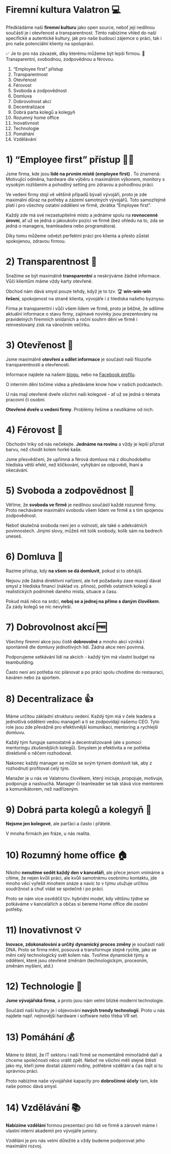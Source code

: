 # Firemní kultura Valatron 💻 
Předkládáme naši <b>firemní kulturu</b> jako open source, neboť její nedílnou součástí je i otevřenost a transparentnost. 
Tímto nabízíme vhled do naší specifické a autentické kultury, jak pro naše budoucí zájemce o práci, tak i pro naše potenciální klienty na spolupráci.

✅ Je to pro nás závazek, díky kterému můžeme být lepší firmou. 🚀 Transparentní, svobodnou, zodpovědnou a férovou.

1) “Employee first” přístup
2) Transparentnost
3) Otevřenost
4) Férovost
5) Svoboda a zodpovědnost
6) Domluva
7) Dobrovolnost akcí
8) Decentralizace
9) Dobrá parta kolegů a kolegyň
10) Rozumný home office
11) Inovativnost
12) Technologie
13) Pomáhání
14) Vzdělávání

# 1) “Employee first” přístup 👨👩
Jsme firma, kde jsou <b>lidé na prvním místě (employee first) </b>.
To znamená: Motivující odměna, hardware dle výběru s maximálním výkonem, monitory s vysokým rozlišením a pohodlný setting pro zdravou a pohodlnou práci. 

Ve vedení firmy stojí vě většině případů bývalí vývojáři, proto je zde maximální důraz na potřeby a zázemí samotných vývojářů. Toto samozřejmě platí i pro všechny ostatní oddělení ve firmě, zkrátka “Employee first”. 

Každý zde má své nezastupitelné místo a jednáme spolu na <b>rovnocenné úrovni</b>, ať už se jedná o jakoukoliv pozici ve firmě (bez ohledu na to, zda se jedná o managera, teamleadera nebo programátora). 

Díky tomu můžeme odvézt perfektní práci pro klienta a přesto zůstat spokojenou, zdravou firmou.


# 2) Transparentnost 📖
Snažíme se být maximálně <b>transparentní</b> a neskrýváme žádné informace. Vůči klientům máme vždy karty otevřené. 

Obchod nám dává smysl pouze tehdy, když je to tzv. 🏆 <b>win-win-win řešení</b>, spokojenost na straně klienta, vývojáře i z hlediska našeho byznysu. 

Firma je transparentní i vůči všem lidem ve firmě, proto je běžné, že sdílíme aktuální informace o stavu firmy, zajímavé novinky jsou prezentovány na pravidelných firemních snídaních a roční souhrn dění ve firmě i reinvestovaný zisk na vánočním večírku.

# 3) Otevřenost 👐
Jsme maximálně <b>otevření a sdílet informace</b> je součástí naší filozofie transparentnosti a otevřenosti.

Informace najdete na našem <a href="https://www.valatron.cz/blog">blogu</a>, nebo na <a href="https://www.facebook.com/valatroncz">Facebook profilu</a>. 

O interním dění točíme videa a předáváme know how v našich podcastech.

U nás mají otevřené dveře všichni naši kolegové - ať už se jedná o témata pracovní či osobní. 

<b>Otevřené dveře u vedení firmy</b>. Problémy řešíme a neutíkáme od nich.

# 4) Férovost 🤝
Obchodní triky od nás nečekejte. <b>Jednáme na rovinu</b> a vždy je lepší přiznat barvu, než chodit kolem horké kaše. 

Jsme přesvědčeni, že upřímná a férová domluva má z dlouhodobého hlediska větší efekt, než kličkování, vyhýbání se odpovědi, lhaní a okecávání.

# 5) Svoboda a zodpovědnost 🗽
Věříme, že <b>svoboda ve firmě</b> je nedílnou součástí každé rozumné firmy. Proto necháváme maximální svobodu všem lidem ve firmě a s tím spojenou zodpovědnost. 

Neboť skutečná svoboda není jen o volnosti, ale také o adekvátních povinnostech. Jinými slovy, můžeš mít tolik svobody, kolik sám na bedrech uneseš.

# 6) Domluva 🎤
Razíme přístup, kdy <b>na všem se dá domluvit</b>, pokud si to obhájíš. 

Nejsou zde žádná direktivní nařízení, ale tvé požadavky zase musejí dávat smysl z hlediska financí (náklad vs. přínos), potřeb ostatních kolegů a realistických podmínek daného místa, situace a času.

Pokud máš něco na srdci, <b>neboj se a jednej na přímo s daným člověkem</b>. Za zády kolegů se nic nevyřeší. 

# 7) Dobrovolnost akcí 🆓
Všechny firemní akce jsou čistě <b>dobrovolné</b> a mnoho akcí vzniká i spontánně dle domluvy jednotlivých lidí. Žádná akce není povinná. 

Podporujeme setkávání lidí na akcích - každý tým má vlastní budget na teambuilding.

Často není ani potřeba nic plánovat a po práci spolu chodíme do restaurací, kaváren nebo za sportem.

# 8) Decentralizace 👍
Máme určitou základní strukturu vedení. Každý tým má v čele leadera a jednotlivá oddělení vedou manageři a ti se zodpovídají našemu CEO. Tyto role jsou zde převážně pro efektivnější komunikaci, mentoring a rychlejší domluvu. 

Každý tým funguje samostatně a decentralizovaně (ale s pomocí mentoringu zkušenějších kolegů). Smyslem je efektivita a ne potřeba direktivně o něčem rozhodovat. 

Nakonec každý manager se může se svým týmem domluvit tak, aby z rozhodnutí profitoval celý tým.

Manažer je u nás ve Valatronu člověkem, který iniciuje, propojuje, motivuje, podporuje a naslouchá. Manager či teamleader se tak stává více mentorem a komunikátorem, než nadřízeným. 

# 9) Dobrá parta kolegů a kolegyň 🍺
<b>Nejsme jen kolegové</b>, ale parťáci a často i přátelé.

V mnoha firmách jen fráze, u nás realita. 

# 10) Rozumný home office 🏠
Nikoho <b>nenutíme sedět každý den v kanceláři</b>, ale přece jenom vnímáme a cítíme, že nejen kvůli práci, ale kvůli samotnému osobnímu kontaktu, jde mnoho věcí vyřešit mnohem snáze a navíc to v týmu utužuje určitou soudržnost a chuť vídat se společně i po práci. 

Proto se nám více osvědčil tzv. hybridní model, kdy většinu týdne se potkáváme v kancelářích a občas si bereme Home office dle osobní potřeby.

# 11) Inovativnost 💡
<b>Inovace, zdokonalování a určitý dynamický proces změny</b> je součástí naší DNA. Proto se firma mění, posouvá a transformuje stejně rychle, jako se mění celý technologický svět kolem nás.
Tvoříme dynamické týmy a oddělení, které jsou otevřené změnám (technologickým, procesním, změnám myšlení, atd.) 

# 12) Technologie 📱
<b>Jsme vývojářská firma</b>, a proto jsou nám velmi blízké moderní technologie. 

Součástí naší kultury je i objevování <b>nových trendy technologií</b>. 
Proto u nás najdete např. nejnovější hardware i software nebo třeba VR set. 

# 13) Pomáhání 💰
Máme to štěstí, že IT sektoru i naší firmě se momentálně mimořádně daří a chceme společnosti něco vrátit zpět. Neboť ne všichni měli stejné štěstí jako my, kteří jsme dostali zázemí rodiny, potřebné vzdělání a čas najít si tu správnou práci. 

Proto nabízíme naše vývojářské kapacity pro <b>dobročinné účely</b> tam, kde naše pomoc dává smysl.

# 14) Vzdělávání 📚
<b>Nabízíme vzdělání</b> formou prezentací pro lidi ve firmě a zároveň máme i vlastní interní akademii pro vývojáře juniory. 

Vzdělání je pro nás velmi důležité a vždy budeme podporovat jeho maximální rozvoj.
